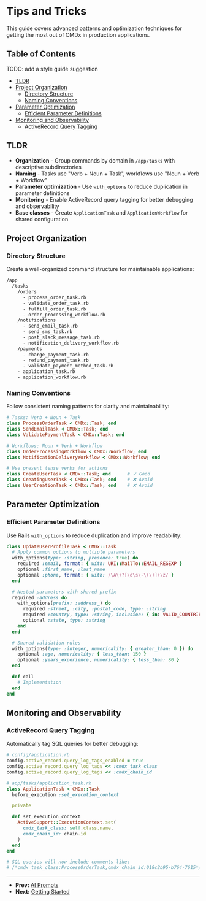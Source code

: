 # Tips and Tricks

This guide covers advanced patterns and optimization techniques for getting the most out of CMDx in production applications.

## Table of Contents

TODO: add a style guide suggestion

- [TLDR](#tldr)
- [Project Organization](#project-organization)
  - [Directory Structure](#directory-structure)
  - [Naming Conventions](#naming-conventions)
- [Parameter Optimization](#parameter-optimization)
  - [Efficient Parameter Definitions](#efficient-parameter-definitions)
- [Monitoring and Observability](#monitoring-and-observability)
  - [ActiveRecord Query Tagging](#activerecord-query-tagging)

## TLDR

- **Organization** - Group commands by domain in `/app/tasks` with descriptive subdirectories
- **Naming** - Tasks use "Verb + Noun + Task", workflows use "Noun + Verb + Workflow"
- **Parameter optimization** - Use `with_options` to reduce duplication in parameter definitions
- **Monitoring** - Enable ActiveRecord query tagging for better debugging and observability
- **Base classes** - Create `ApplicationTask` and `ApplicationWorkflow` for shared configuration

## Project Organization

### Directory Structure

Create a well-organized command structure for maintainable applications:

```txt
/app
  /tasks
    /orders
      - process_order_task.rb
      - validate_order_task.rb
      - fulfill_order_task.rb
      - order_processing_workflow.rb
    /notifications
      - send_email_task.rb
      - send_sms_task.rb
      - post_slack_message_task.rb
      - notification_delivery_workflow.rb
    /payments
      - charge_payment_task.rb
      - refund_payment_task.rb
      - validate_payment_method_task.rb
    - application_task.rb
    - application_workflow.rb
```

### Naming Conventions

Follow consistent naming patterns for clarity and maintainability:

```ruby
# Tasks: Verb + Noun + Task
class ProcessOrderTask < CMDx::Task; end
class SendEmailTask < CMDx::Task; end
class ValidatePaymentTask < CMDx::Task; end

# Workflows: Noun + Verb + Workflow
class OrderProcessingWorkflow < CMDx::Workflow; end
class NotificationDeliveryWorkflow < CMDx::Workflow; end

# Use present tense verbs for actions
class CreateUserTask < CMDx::Task; end      # ✓ Good
class CreatingUserTask < CMDx::Task; end    # ❌ Avoid
class UserCreationTask < CMDx::Task; end    # ❌ Avoid
```

## Parameter Optimization

### Efficient Parameter Definitions

Use Rails `with_options` to reduce duplication and improve readability:

```ruby
class UpdateUserProfileTask < CMDx::Task
  # Apply common options to multiple parameters
  with_options(type: :string, presence: true) do
    required :email, format: { with: URI::MailTo::EMAIL_REGEXP }
    optional :first_name, :last_name
    optional :phone, format: { with: /\A\+?[\d\s\-\(\)]+\z/ }
  end

  # Nested parameters with shared prefix
  required :address do
    with_options(prefix: :address_) do
      required :street, :city, :postal_code, type: :string
      required :country, type: :string, inclusion: { in: VALID_COUNTRIES }
      optional :state, type: :string
    end
  end

  # Shared validation rules
  with_options(type: :integer, numericality: { greater_than: 0 }) do
    optional :age, numericality: { less_than: 150 }
    optional :years_experience, numericality: { less_than: 80 }
  end

  def call
    # Implementation
  end
end
```

## Monitoring and Observability

### ActiveRecord Query Tagging

Automatically tag SQL queries for better debugging:

```ruby
# config/application.rb
config.active_record.query_log_tags_enabled = true
config.active_record.query_log_tags << :cmdx_task_class
config.active_record.query_log_tags << :cmdx_chain_id

# app/tasks/application_task.rb
class ApplicationTask < CMDx::Task
  before_execution :set_execution_context

  private

  def set_execution_context
    ActiveSupport::ExecutionContext.set(
      cmdx_task_class: self.class.name,
      cmdx_chain_id: chain.id
    )
  end
end

# SQL queries will now include comments like:
# /*cmdx_task_class:ProcessOrderTask,cmdx_chain_id:018c2b95-b764-7615*/ SELECT * FROM orders WHERE id = 1
```

---

- **Prev:** [AI Prompts](ai_prompts.md)
- **Next:** [Getting Started](getting_started.md)
